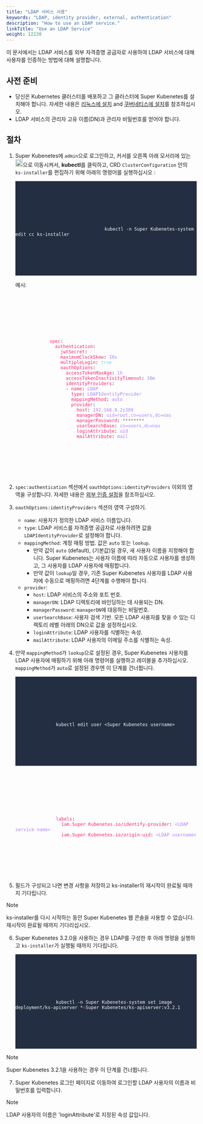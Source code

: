 ```yaml
---
title: "LDAP 서비스 사용"
keywords: "LDAP, identity provider, external, authentication"
description: "How to use an LDAP service."
linkTitle: "Use an LDAP Service"
weight: 12220
---
```


이 문서에서는 LDAP 서비스를 외부 자격증명 공급자로 사용하여 LDAP 서비스에 대해 사용자를 인증하는 방법에 대해 설명합니다.

## 사전 준비

* 당신은 Kubernetes 클러스터를 배포하고 그 클러스터에 Super Kubenetes를 설치해야 합니다. 자세한 내용은 [리눅스에 설치](/docs/v3.3/installing-on-linux/) and [쿠버네티스에 설치](/docs/v3.3/installing-on-kubernetes/)를 참조하십시오.
* LDAP 서비스의 관리자 고유 이름(DN)과 관리자 비밀번호를 얻어야 합니다.

## 절차

1. Super Kubenetes에 `admin`으로 로그인하고, 커서를 오른쪽 아래 모서리에 있는 <img src="/dist/assets/docs/v3.3/access-control-and-account-management/external-authentication/set-up-external-authentication/toolbox.png" width="20px" height="20px" alt="icon">으로 이동시켜서, **kubectl**를 클릭하고, CRD `ClusterConfiguration` 안의 `ks-installer`를 편집하기 위해 아래의 명령어를 실행하십시오 :

   <article className="highlight">
      <pre style="color: rgb(248, 248, 242); background: rgb(36, 46, 66); tab-size: 4;">
         <div className="copy-code-button" title="Copy Code"></div>
         <div className="code-over-div">
            <code>
               <p>
									kubectl -n Super Kubenetes-system edit cc ks-installer
               </p>
            </code>
         </div>
      </pre>
   </article>
   

   예시:
   
  <article className="highlight">
    <pre>
        <div className="copy-code-button" title="Copy Code"></div>
        <div className="code-over-div">
          <code>
              <p>
                <span style="color:#f92672">spec</span>: 
                <span style="color:#f92672">&nbsp;&nbsp;authentication</span>: 
                <span style="color:#f92672">&nbsp;&nbsp;&nbsp;&nbsp;jwtSecret</span>: <span style="color:#e6db74">''</span> 
                <span style="color:#f92672">&nbsp;&nbsp;&nbsp;&nbsp;maximumClockSkew</span>: <span style="color:#ae81ff">10s</span> 
                <span style="color:#f92672">&nbsp;&nbsp;&nbsp;&nbsp;multipleLogin</span>: <span style="color:#66d9ef">true</span> 
                <span style="color:#f92672">&nbsp;&nbsp;&nbsp;&nbsp;oauthOptions</span>: 
                <span style="color:#f92672">&nbsp;&nbsp;&nbsp;&nbsp;&nbsp;&nbsp;accessTokenMaxAge</span>: <span style="color:#ae81ff">1h</span> 
                <span style="color:#f92672">&nbsp;&nbsp;&nbsp;&nbsp;&nbsp;&nbsp;accessTokenInactivityTimeout</span>: <span style="color:#ae81ff">30m</span> 
                <span style="color:#f92672">&nbsp;&nbsp;&nbsp;&nbsp;&nbsp;&nbsp;identityProviders</span>: 
                &nbsp;&nbsp;&nbsp;&nbsp;&nbsp;&nbsp;- <span style="color:#f92672">name</span>: <span style="color:#ae81ff">LDAP</span> 
                <span style="color:#f92672">&nbsp;&nbsp;&nbsp;&nbsp;&nbsp;&nbsp;&nbsp;&nbsp;type</span>: <span style="color:#ae81ff">LDAPIdentityProvider</span> 
                <span style="color:#f92672">&nbsp;&nbsp;&nbsp;&nbsp;&nbsp;&nbsp;&nbsp;&nbsp;mappingMethod</span>: <span style="color:#ae81ff">auto</span> 
                <span style="color:#f92672">&nbsp;&nbsp;&nbsp;&nbsp;&nbsp;&nbsp;&nbsp;&nbsp;provider</span>: 
                <span style="color:#f92672">&nbsp;&nbsp;&nbsp;&nbsp;&nbsp;&nbsp;&nbsp;&nbsp;&nbsp;&nbsp;host</span>: <span style="color:#ae81ff">192.168.0.2</span>:<span style="color:#ae81ff">389</span> 
                <span style="color:#f92672">&nbsp;&nbsp;&nbsp;&nbsp;&nbsp;&nbsp;&nbsp;&nbsp;&nbsp;&nbsp;managerDN</span>: <span style="color:#ae81ff">uid=root,cn=users,dc=nas</span> 
                <span style="color:#f92672">&nbsp;&nbsp;&nbsp;&nbsp;&nbsp;&nbsp;&nbsp;&nbsp;&nbsp;&nbsp;managerPassword</span>: <span style="color:#75715e"><span></span>********<span></span></span> 
                <span style="color:#f92672">&nbsp;&nbsp;&nbsp;&nbsp;&nbsp;&nbsp;&nbsp;&nbsp;&nbsp;&nbsp;userSearchBase</span>: <span style="color:#ae81ff">cn=users,dc=nas</span> 
                <span style="color:#f92672">&nbsp;&nbsp;&nbsp;&nbsp;&nbsp;&nbsp;&nbsp;&nbsp;&nbsp;&nbsp;loginAttribute</span>: <span style="color:#ae81ff">uid</span> 
                <span style="color:#f92672">&nbsp;&nbsp;&nbsp;&nbsp;&nbsp;&nbsp;&nbsp;&nbsp;&nbsp;&nbsp;mailAttribute</span>: <span style="color:#ae81ff">mail</span> 
              </p>
          </code>
        </div>
    </pre>
  </article>
   
2. `spec:authentication` 섹션에서 `oauthOptions:identityProviders` 이외의 영역을 구성합니다. 자세한 내용은 [외부 인증 설정](../set-up-external-authentication/)을 참조하십시오.

3. `oauthOptions:identityProviders` 섹션의 영역 구성하기.

   * `name`: 사용자가 정의한 LDAP 서비스 이름입니다.
   * `type`: LDAP 서비스를 자격증명 공급자로 사용하려면 값을 `LDAPIdentityProvider`로 설정해야 합니다.
   * `mappingMethod`: 계정 매핑 방법. 값은 `auto` 또는 `lookup`.
     *  만약 값이 `auto` (default), (기본값)일 경우, 새 사용자 이름을 지정해야 합니다. Super Kubenetes는 사용자 이름에 따라 자동으로 사용자를 생성하고, 그 사용자를 LDAP 사용자에 매핑합니다.
     *  만약 값이 `lookup`일 경우, 기존 Super Kubenetes 사용자를 LDAP 사용자에 수동으로 매핑하려면 4단계를 수행해야 합니다.
   * `provider`:
     * `host`: LDAP 서비스의 주소와 포트 번호.
     * `managerDN`: LDAP 디렉토리에 바인딩하는 데 사용되는 DN.
     * `managerPassword`: `managerDN`에 대응하는 비밀번호.
     * `userSearchBase`: 사용자 검색 기반. 모든 LDAP 사용자를 찾을 수 있는 디렉토리 레벨 아래의 DN으로 값을 설정하십시오.
     * `loginAttribute`: LDAP 사용자를 식별하는 속성.
     * `mailAttribute`: LDAP 사용자의 이메일 주소를 식별하는 속성.
   
4. 만약 `mappingMethod`가 `lookup`으로 설정된 경우, Super Kubenetes 사용자를 LDAP 사용자에 매핑하기 위해 아래 명령어를 실행하고 레이블을 추가하십시오. `mappingMethod`가 `auto`로 설정된 경우엔 이 단계를 건너뜁니다.

   <article className="highlight">
      <pre style="color: rgb(248, 248, 242); background: rgb(36, 46, 66); tab-size: 4;">
         <div className="copy-code-button" title="Copy Code"></div>
         <div className="code-over-div">
            <code>
               <p>
                  kubectl edit user &lt;Super Kubenetes username&gt;
               </p>
            </code>
         </div>
      </pre>
   </article>

   <article className="highlight">
      <pre>
         <div className="copy-code-button" title="Copy Code"></div>
         <div className="code-over-div">
            <code>
               <p>
                  <span style="color:#f92672">labels</span>: 
                  <span style="color:#f92672">&nbsp;&nbsp;iam.Super Kubenetes.io/identify-provider</span>: <span style="color:#ae81ff">&lt;LDAP service name&gt;</span> 
                  <span style="color:#f92672">&nbsp;&nbsp;iam.Super Kubenetes.io/origin-uid</span>: <span style="color:#ae81ff">&lt;LDAP username&gt;</span> 
               </p>
            </code>
         </div>
      </pre>
   </article>

5. 필드가 구성되고 나면 변경 사항을 저장하고 ks-installer의 재시작이 완료될 때까지 기다립니다.

  <div className="notices note">
    <p>Note</p>
    <div>
      ks-installer를 다시 시작하는 동안 Super Kubenetes 웹 콘솔을 사용할 수 없습니다. 재시작이 완료될 때까지 기다리십시오.
    </div>
  </div>
   

   
6. Super Kubenetes 3.2.0을 사용하는 경우 LDAP를 구성한 후 아래 명령을 실행하고 `ks-installer`가 실행될 때까지 기다립니다.

   <article className="highlight">
      <pre style="color: rgb(248, 248, 242); background: rgb(36, 46, 66); tab-size: 4;">
         <div className="copy-code-button" title="Copy Code"></div>
         <div className="code-over-div">
            <code>
               <p>
                  kubectl -n Super Kubenetes-system set image deployment/ks-apiserver *<span style="color:#f92672">=</span>Super Kubenetes/ks-apiserver:v3.2.1
               </p>
            </code>
         </div>
      </pre>
   </article>
   
  <div className="notices note">
    <p>Note</p>
    <div>
      Super Kubenetes 3.2.1을 사용하는 경우 이 단계를 건너뜁니다.
    </div>
  </div>

   
7. Super Kubenetes 로그인 페이지로 이동하여 로그인할 LDAP 사용자의 이름과 비밀번호를 입력합니다.

  <div className="notices note">
    <p>Note</p>
    <div>
      LDAP 사용자의 이름은 'loginAttribute'로 지정된 속성 값입니다.
    </div>
  </div>

